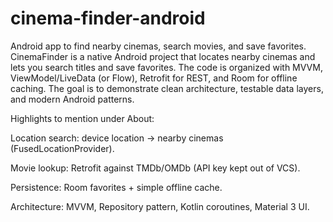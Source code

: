 # cinema-finder-android
Android app to find nearby cinemas, search movies, and save favorites.
CinemaFinder is a native Android project that locates nearby cinemas and lets you search titles and save favorites. The code is organized with MVVM, ViewModel/LiveData (or Flow), Retrofit for REST, and Room for offline caching. The goal is to demonstrate clean architecture, testable data layers, and modern Android patterns.

Highlights to mention under About:

Location search: device location → nearby cinemas (FusedLocationProvider).

Movie lookup: Retrofit against TMDb/OMDb (API key kept out of VCS).

Persistence: Room favorites + simple offline cache.

Architecture: MVVM, Repository pattern, Kotlin coroutines, Material 3 UI.
